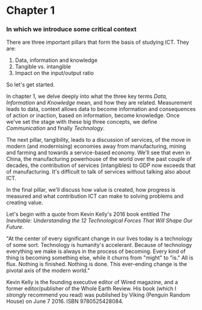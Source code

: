 # Chapter 1 
### In which we introduce some critical context

There are three important pillars that form the basis of studying ICT. They are:

1. Data, information and knowledge
2. Tangible vs. intangible
3. Impact on the input/output ratio

So let's get started.

In chapter 1, we delve deeply into what the three key terms *Data, Information* and *Knowledge* mean, and how they are related. Measurement leads to data, context allows data to become information and consequences of action or inaction, based on information, become knowledge. Once we've set the stage with these big three concepts, we define *Communication* and finally *Technology*. 

The next pillar, tangibility, leads to a discussion of services, of the move in modern (and modernising) economies away from manufacturing, mining and farming and towards a service-based economy. We'll see that even in China, the manufacturing powerhouse of the world over the past couple of decades, the contribution of services (intangibles) to GDP now exceeds that of manufacturing. It's difficult to talk of services without talking also about ICT. 

In the final pillar, we'll discuss how value is created, how progress is measured and what contribution ICT can make to solving problems and creating value.

Let's begin with a quote from Kevin Kelly's 2016 book entitled *The Inevitable: Understanding the 12 Technological Forces That Will Shape Our Future*. 

"At the center of every significant change in our lives today is a technology of some sort. Technology is humanity's accelerant. Because of technology everything we make is always in the process of becoming. Every kind of thing is becoming something else, while it churns from "might" to "is." All is flux. Nothing is finished. Nothing is done. This ever-ending change is the pivotal axis of the modern world."

Kevin Kelly is the founding executive editor of Wired magazine, and a former editor/publisher of the Whole Earth Review. His book (which I *strongly* recommend you read) was published by Viking (Penguin Random House) on June 7 2016. ISBN 9780525428084.



